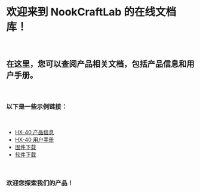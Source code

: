 <br>

# 欢迎来到 NookCraftLab 的在线文档库！
<br>

## 在这里，您可以查阅产品相关文档，包括产品信息和用户手册。
<br>

### 以下是一些示例链接：
<br>

 - [HX-40 产品信息](/HX40)
 - [HX-40 用户手册](/HX40-2)
 - [固件下载](/download)
 - [软件下载](/download-2)

<br>

### 欢迎您探索我们的产品！
<br>